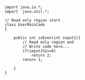 	import java.io.*;
	import  java.util.*;

	// Read only region start
	class UserMainCode
	{

		public int isEven(int input1){
			// Read only region end
			// Write code here...
			if(input1%2==0)
				return 2;
			return 1;

		}
	}
